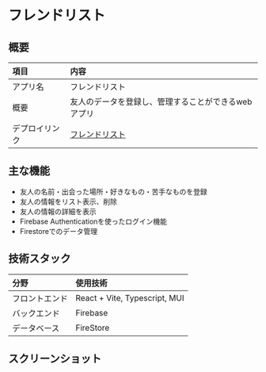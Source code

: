 # フレンドリスト

## 概要

| 項目 | 内容 |
| :--- | :--- |
| アプリ名 | フレンドリスト |
| 概要 | 友人のデータを登録し、管理することができるwebアプリ |
| デプロイリンク | [フレンドリスト](https://friend-list-react.web.app) | 

## 主な機能
- 友人の名前・出会った場所・好きなもの・苦手なものを登録
- 友人の情報をリスト表示、削除
- 友人の情報の詳細を表示
- Firebase Authenticationを使ったログイン機能
- Firestoreでのデータ管理

## 技術スタック

| 分野 | 使用技術 |
| :--- | :--- |
| フロントエンド | React + Vite, Typescript, MUI |
| バックエンド | Firebase |
| データベース | FireStore | 

## スクリーンショット



